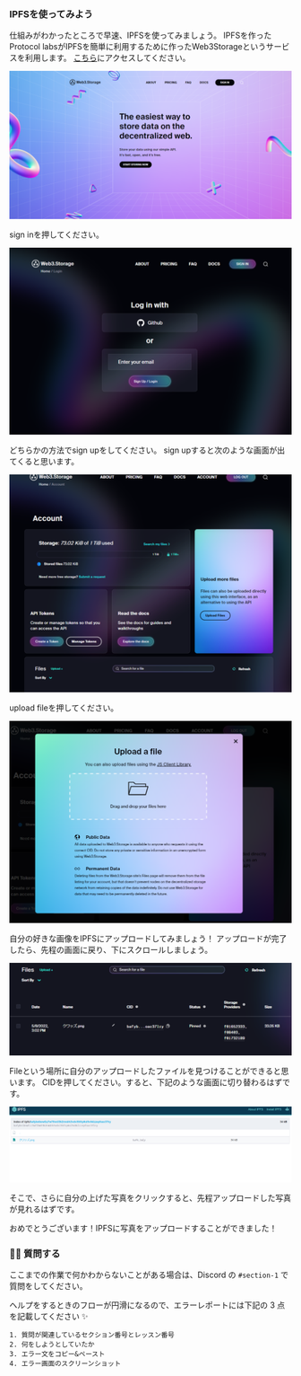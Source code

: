 ### IPFSを使ってみよう
仕組みがわかったところで早速、IPFSを使ってみましょう。
IPFSを作ったProtocol labsがIPFSを簡単に利用するために作ったWeb3Storageというサービスを利用します。
[こちら](https://web3.storage/)にアクセスしてください。

![](/public/images/3-ETH-NFT-MAKER/section2/2-2-1.png)

sign inを押してください。

![](/public/images/3-ETH-NFT-MAKER/section2/2-2-2.png)

どちらかの方法でsign upをしてください。
sign upすると次のような画面が出てくると思います。

![](/public/images/3-ETH-NFT-MAKER/section2/2-2-3.png)

upload fileを押してください。

![](/public/images/3-ETH-NFT-MAKER/section2/2-2-4.png)

自分の好きな画像をIPFSにアップロードしてみましょう！
アップロードが完了したら、先程の画面に戻り、下にスクロールしましょう。

![](/public/images/3-ETH-NFT-MAKER/section2/2-2-5.png)

Fileという場所に自分のアップロードしたファイルを見つけることができると思います。
CIDを押してください。すると、下記のような画面に切り替わるはずです。

![](/public/images/3-ETH-NFT-MAKER/section2/2-2-6.png)

そこで、さらに自分の上げた写真をクリックすると、先程アップロードした写真が見れるはずです。

おめでとうございます！IPFSに写真をアップロードすることができました！


### 🙋‍♂️ 質問する

ここまでの作業で何かわからないことがある場合は、Discord の `#section-1` で質問をしてください。

ヘルプをするときのフローが円滑になるので、エラーレポートには下記の 3 点を記載してください ✨

```
1. 質問が関連しているセクション番号とレッスン番号
2. 何をしようとしていたか
3. エラー文をコピー&ペースト
4. エラー画面のスクリーンショット
```

